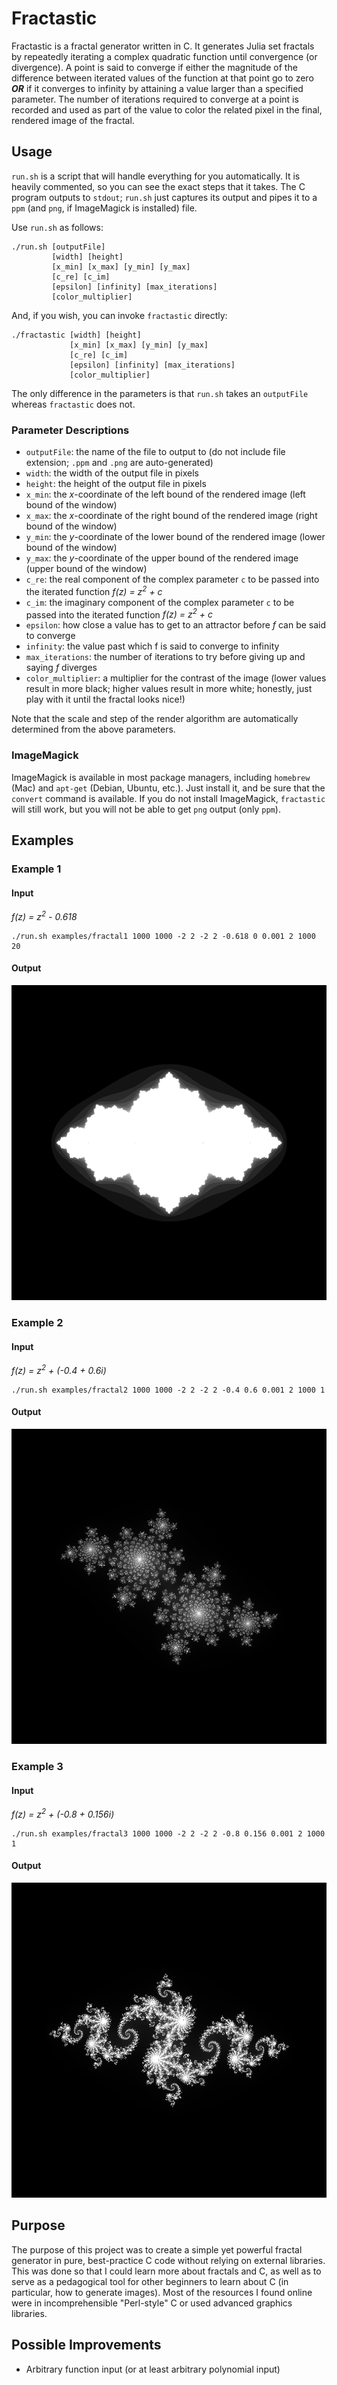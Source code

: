 # Fractastic
Fractastic is a fractal generator written in C. It generates Julia set fractals by repeatedly iterating a complex quadratic function until convergence (or divergence). A point is said to converge if either the magnitude of the difference between iterated values of the function at that point go to zero ***OR*** if it converges to infinity by attaining a value larger than a specified parameter. The number of iterations required to converge at a point is recorded and used as part of the value to color the related pixel in the final, rendered image of the fractal.

## Usage
`run.sh` is a script that will handle everything for you automatically. It is heavily commented, so you can see the exact steps that it takes. The C program outputs to `stdout`; `run.sh` just captures its output and pipes it to a `ppm` (and `png`, if ImageMagick is installed) file.

Use `run.sh` as follows:
```
./run.sh [outputFile]
         [width] [height]
         [x_min] [x_max] [y_min] [y_max]
         [c_re] [c_im]
         [epsilon] [infinity] [max_iterations]
         [color_multiplier]
```

And, if you wish, you can invoke `fractastic` directly:
```
./fractastic [width] [height]
             [x_min] [x_max] [y_min] [y_max]
             [c_re] [c_im]
             [epsilon] [infinity] [max_iterations]
             [color_multiplier]
```

The only difference in the parameters is that `run.sh` takes an `outputFile` whereas `fractastic` does not.

### Parameter Descriptions

* `outputFile`: the name of the file to output to (do not include file extension; `.ppm` and `.png` are auto-generated)
* `width`: the width of the output file in pixels
* `height`: the height of the output file in pixels
* `x_min`: the *x*-coordinate of the left bound of the rendered image (left bound of the window)
* `x_max`: the *x*-coordinate of the right bound of the rendered image (right bound of the window)
* `y_min`: the *y*-coordinate of the lower bound of the rendered image (lower bound of the window)
* `y_max`: the *y*-coordinate of the upper bound of the rendered image (upper bound of the window)
* `c_re`: the real component of the complex parameter `c` to be passed into the iterated function *f(z) = z<sup>2</sup> + c*
* `c_im`: the imaginary component of the complex parameter `c` to be passed into the iterated function *f(z) = z<sup>2</sup> + c*
* `epsilon`: how close a value has to get to an attractor before *f* can be said to converge
* `infinity`: the value past which f is said to converge to infinity
* `max_iterations`: the number of iterations to try before giving up and saying *f* diverges
* `color_multiplier`: a multiplier for the contrast of the image (lower values result in more black; higher values result in more white; honestly, just play with it until the fractal looks nice!)

Note that the scale and step of the render algorithm are automatically determined from the above parameters.

### ImageMagick
ImageMagick is available in most package managers, including `homebrew` (Mac) and `apt-get` (Debian, Ubuntu, etc.). Just install it, and be sure that the `convert` command is available. If you do not install ImageMagick, `fractastic` will still work, but you will not be able to get `png` output (only `ppm`).

## Examples

### Example 1

#### Input

*f(z) = z<sup>2</sup> - 0.618*

```
./run.sh examples/fractal1 1000 1000 -2 2 -2 2 -0.618 0 0.001 2 1000 20
```

#### Output

![Fractal 1](/examples/fractal1.png?raw=true "Fractal 1")

### Example 2

#### Input

*f(z) = z<sup>2</sup> + (-0.4 + 0.6i)*

```
./run.sh examples/fractal2 1000 1000 -2 2 -2 2 -0.4 0.6 0.001 2 1000 1
```

#### Output

![Fractal 2](/examples/fractal2.png?raw=true "Fractal 2")

### Example 3

#### Input

*f(z) = z<sup>2</sup> + (-0.8 + 0.156i)*

```
./run.sh examples/fractal3 1000 1000 -2 2 -2 2 -0.8 0.156 0.001 2 1000 1
```

#### Output

![Fractal 3](/examples/fractal3.png?raw=true "Fractal 3")

## Purpose

The purpose of this project was to create a simple yet powerful fractal generator in pure, best-practice C code without relying on external libraries. This was done so that I could learn more about fractals and C, as well as to serve as a pedagogical tool for other beginners to learn about C (in particular, how to generate images). Most of the resources I found online were in incomprehensible "Perl-style" C or used advanced graphics libraries.

## Possible Improvements

* Arbitrary function input (or at least arbitrary polynomial input)
